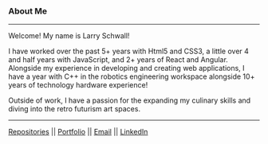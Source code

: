 ### About Me
---
Welcome! My name is Larry Schwall!

I have worked over the past 5+ years with Html5 and CSS3, a little over 4 and half years with JavaScript, and 2+ years of React and Angular. Alongside my experience in developing and creating web applications, I have a year with C++ in the robotics engineering workspace alongside 10+ years of technology hardware experience!

Outside of work, I have a passion for the expanding my culinary skills and diving into the retro futurism art spaces.

---

[Repositories](https://github.com/lschwall?tab=repositories) ||
[Portfolio](https://www.larryschwall.com) || 
[Email](https://mail.google.com/mail/u/0/?fs=1&tf=cm&to=lschwall4@gmail.com) ||
[LinkedIn](https://www.linkedin.com/in/larryschwalliv)

<!--
**lschwall/lschwall** is a ✨ _special_ ✨ repository because its `README.md` (this file) appears on your GitHub profile.

Here are some ideas to get you started:

- 🔭 I’m currently working on ...
- 🌱 I’m currently learning ...
- 👯 I’m looking to collaborate on ...
- 🤔 I’m looking for help with ...
- 💬 Ask me about ...
- 📫 How to reach me: ...
- 😄 Pronouns: ...
- ⚡ Fun fact: ...
-->
